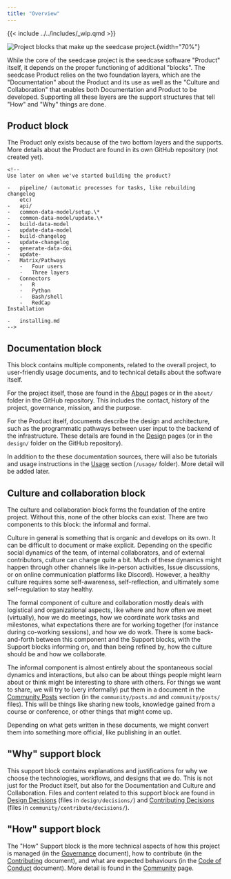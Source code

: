 ```yaml
---
title: "Overview"
---
```


{{< include ../../includes/_wip.qmd >}}

![Project blocks that make up the seedcase
project.](/images/project-blocks.svg){width="70%"}

While the core of the seedcase project is the seedcase software
"Product" itself, it depends on the proper functioning of additional
"blocks". The seedcase Product relies on the two foundation layers,
which are the "Documentation" about the Product and its use as well as
the "Culture and Collaboration" that enables both Documentation and
Product to be developed. Supporting all these layers are the support
structures that tell "How" and "Why" things are done.

## Product block

The Product only exists because of the two bottom layers and the
supports. More details about the Product are found in its own GitHub
repository (not created yet).

```{=html}
<!--
Use later on when we've started building the product?

-   pipeline/ (automatic processes for tasks, like rebuilding changelog
    etc)
-   api/
-   common-data-model/setup.\*
-   common-data-model/update.\*
-   build-data-model
-   update-data-model
-   build-changelog
-   update-changelog
-   generate-data-doi
-   update-
-   Matrix/Pathways
    -   Four users
    -   Three layers
-   Connectors
    -   R
    -   Python
    -   Bash/shell
    -   RedCap
Installation

-   installing.md
-->
```
## Documentation block

This block contains multiple components, related to the overall project,
to user-friendly usage documents, and to technical details about the
software itself.

For the project itself, those are found in the [About](/about/index.md)
pages or in the `about/` folder in the GitHub repository. This includes
the contact, history of the project, governance, mission, and the
purpose.

For the Product itself, documents describe the design and architecture,
such as the programmatic pathways between user input to the backend of
the infrastructure. These details are found in the
[Design](/design/index.md) pages (or in the `design/` folder on the
GitHub repository).

In addition to the these documentation sources, there will also be
tutorials and usage instructions in the [Usage](/usage/index.md) section
(`/usage/` folder). More detail will be added later.

## Culture and collaboration block

The culture and collaboration block forms the foundation of the entire
project. Without this, none of the other blocks can exist. There are two
components to this block: the informal and formal.

Culture in general is something that is organic and develops on its own.
It can be difficult to document or make explicit. Depending on the
specific social dynamics of the team, of internal collaborators, and of
external contributors, culture can change quite a bit. Much of these
dynamics might happen through other channels like in-person activities,
Issue discussions, or on online communication platforms like Discord).
However, a healthy culture requires some self-awareness,
self-reflection, and ultimately some self-regulation to stay healthy.

The formal component of culture and collaboration mostly deals with
logistical and organizational aspects, like where and how often we meet
(virtually), how we do meetings, how we coordinate work tasks and
milestones, what expectations there are for working together (for
instance during co-working sessions), and how we do work. There is some
back-and-forth between this component and the Support blocks, with the
Support blocks informing on, and than being refined by, how the culture
should be and how we collaborate.

The informal component is almost entirely about the spontaneous social
dynamics and interactions, but also can be about things people might
learn about or think might be interesting to share with others. For
things we want to share, we will try to (very informally) put them in a
document in the [Community Posts](/community/posts.md) section (in the
`community/posts.md` and `community/posts/` files). This will be things
like sharing new tools, knowledge gained from a course or conference, or
other things that might come up.

Depending on what gets written in these documents, we might convert them
into something more official, like publishing in an outlet.

## "Why" support block

This support block contains explanations and justifications for why we
choose the technologies, workflows, and designs that we do. This is not
just for the Product itself, but also for the Documentation and Culture
and Collaboration. Files and content related to this support block are
found in [Design Decisions](/design/decisions.md) (files in
`design/decisions/`) and [Contributing
Decisions](/community/contribute/decisions.md) (files in
`community/contribute/decisions/`).

## "How" support block

The "How" Support block is the more technical aspects of how this
project is managed (in the [Governance](/community/GOVERANCE.md)
document), how to contribute (in the
[Contributing](/community/CONTRIBUTING.md) document), and what are
expected behaviours (in the [Code of
Conduct](/community/CODE_OF_CONDUCT.md) document). More detail is found
in the [Community](/community/index.md) page.
